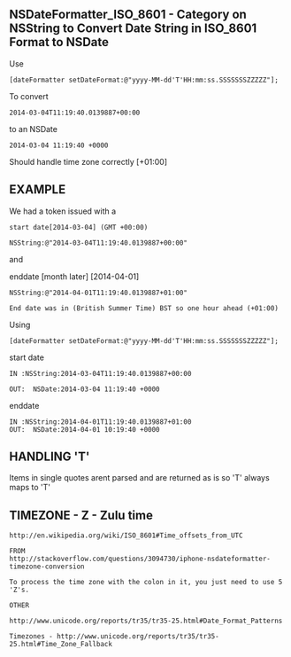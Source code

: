 NSDateFormatter_ISO_8601 -  Category on NSString to Convert Date String in ISO_8601 Format to NSDate
----------------------------------------------------------------------------------------------------
 
 Use
 
    [dateFormatter setDateFormat:@"yyyy-MM-dd'T'HH:mm:ss.SSSSSSSZZZZZ"];


 To convert

    2014-03-04T11:19:40.0139887+00:00
 
 to an NSDate
 
    2014-03-04 11:19:40 +0000
 
 Should handle time zone correctly [+01:00]
 
 EXAMPLE
 -------
 
 We had a token issued with a
 
    start date[2014-03-04] (GMT +00:00)
    
    NSString:@"2014-03-04T11:19:40.0139887+00:00"
    
 and
 
 enddate [month later] [2014-04-01]
 
    NSString:@"2014-04-01T11:19:40.0139887+01:00"
 
    End date was in (British Summer Time) BST so one hour ahead (+01:00)
 
 Using
 
    [dateFormatter setDateFormat:@"yyyy-MM-dd'T'HH:mm:ss.SSSSSSSZZZZZ"];

 
 start date
 
    IN :NSString:2014-03-04T11:19:40.0139887+00:00
    
    OUT:  NSDate:2014-03-04 11:19:40 +0000
 

 enddate

    IN :NSString:2014-04-01T11:19:40.0139887+01:00
    OUT:  NSDate:2014-04-01 10:19:40 +0000
 
 
 
 HANDLING 'T'
 ------------
 Items in single quotes arent parsed and are returned as is
 so 'T' always maps to 'T'
    

 
 TIMEZONE - Z - Zulu time
 ------------------------
    http://en.wikipedia.org/wiki/ISO_8601#Time_offsets_from_UTC

    FROM
    http://stackoverflow.com/questions/3094730/iphone-nsdateformatter-timezone-conversion
    
    To process the time zone with the colon in it, you just need to use 5 'Z's.
    
    OTHER
    
    http://www.unicode.org/reports/tr35/tr35-25.html#Date_Format_Patterns
    
    Timezones - http://www.unicode.org/reports/tr35/tr35-25.html#Time_Zone_Fallback
    
